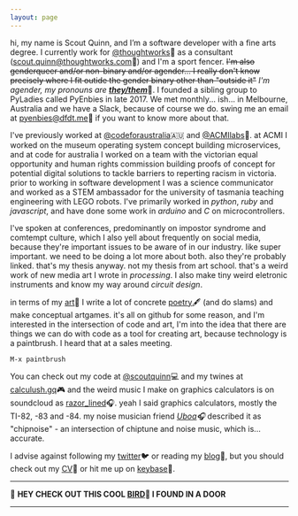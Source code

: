 ```yaml
---
layout: page
---
```


  hi, my name is Scout Quinn, and I’m a software developer with a fine arts degree. I currently work for [@thoughtworks](https://github.com/thoughtworks)💭 as a consultant ([scout.quinn@thoughtworks.com](mailto:scout.quinn@thoughtworks.com)📧) and I'm a sport fencer. ~~I'm also genderqueer and/or non-binary and/or agender... I really don't know precisely where I fit outide the gender binary other than "outside it"~~ *I'm agender, my pronouns are [**they/them**](https://pronoun.is/they/.../themselves)*🌈. I founded a sibling group to PyLadies called PyEnbies in late 2017. We met monthly... ish... in Melbourne, Australia and we have a Slack, because of course we do. swing me an email at [pyenbies@dfdt.me](mailto:pyenbies@dfdt.me)📧 if you want to know more about that.
  
  I've previously worked at [@codeforaustralia](https://github.com/codeforaustralia)🇦🇺 and [@ACMIlabs](https://github.com/ACMIlabs)🎥. at ACMI I worked on the museum operating system concept building microservices, and at code for australia I worked on a team with the victorian equal opportunity and human rights commission building proofs of concept for potential digital solutions to tackle barriers to reperting racism in victoria. prior to working in software development I was a science communicator and worked as a STEM ambassador for the university of tasmania teaching engineering with LEGO robots. I've primarily worked in *python*, *ruby* and *javascript*, and have done some work in *arduino* and *C* on microcontrollers.
  
  I've spoken at conferences, predominantly on impostor syndrome and comtempt culture, which I also yell about frequently on social media, because they're important issues to be aware of in our industry. like super important. we need to be doing a lot more about both. also they're probably linked. that's my thesis anyway. not my thesis from art school. that's a weird work of new media art I wrote in *processing*. I also make tiny weird eletronic instruments and know my way around *circuit design*.
 
  in terms of my [art](https://scoutquinn.github.io)🎨 I write a lot of concrete [poetry](https://scoutquinn.github.io/poetry)🖋 (and do slams) and make conceptual artgames. it's all on github for some reason, and I'm interested in the intersection of code and art, I'm into the idea that there are things we can do with code as a tool for creating art, because technology is a paintbrush. I heard that at a sales meeting.

`M-x paintbrush`

  You can check out my code at [@scoutquinn](https://github.com/scoutquinn)💻 and my twines at [calculush.gq](https://calculush.gq)🎮 and the weird music I make on graphics calculators is on soundcloud as [razor_lined](https://soundcloud.com/razor_lined)🎧. yeah I said graphics calculators, mostly the TI-82, -83 and -84. my noise musician friend _[Uboa](https://uboa.bandcamp.com/)🎧_ described it as "chipnoise" - an intersection of chiptune and noise music, which is... accurate. 
  
  I advise against following my [twitter](https://twitter.com/calculush)🐦 or reading my [blog](blog)📖, but you should check out my [CV](https://docs.google.com/document/d/1D6KiDY4bMC-Ijw29iwuN32lGAnVwJIbq7kkkQwZmayM/edit?usp=sharing)📄 or hit me up on [keybase](https://keybase.io/scoutquinn)🔑.

---

👀 **HEY CHECK OUT THIS COOL [BIRD](https://keybase.pub/scoutquinn/door-canary.txt)🦆 I FOUND IN A DOOR**

---

 
